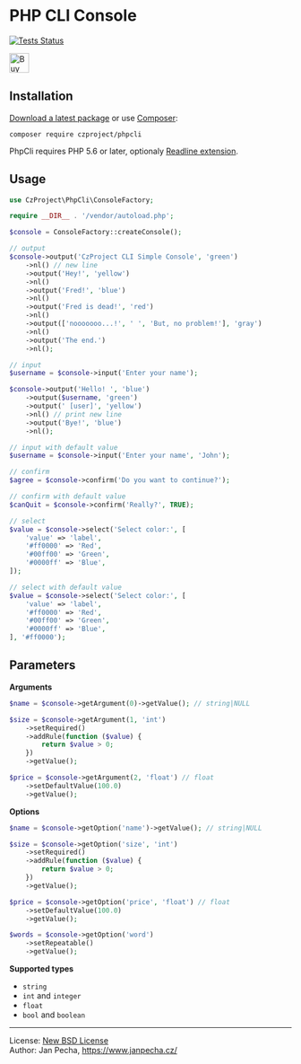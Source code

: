 PHP CLI Console
===============

[![Tests Status](https://github.com/czproject/phpcli/workflows/Tests/badge.svg)](https://github.com/czproject/phpcli/actions)

<a href="https://www.paypal.me/janpecha/1eur"><img src="https://buymecoffee.intm.org/img/button-paypal-white.png" alt="Buy me a coffee" height="35"></a>


Installation
------------

[Download a latest package](https://github.com/czproject/phpcli/releases) or use [Composer](http://getcomposer.org/):

```
composer require czproject/phpcli
```

PhpCli requires PHP 5.6 or later, optionaly [Readline extension](http://www.php.net/manual/en/book.readline.php).


Usage
-----

``` php
use CzProject\PhpCli\ConsoleFactory;

require __DIR__ . '/vendor/autoload.php';

$console = ConsoleFactory::createConsole();

// output
$console->output('CzProject CLI Simple Console', 'green')
	->nl() // new line
	->output('Hey!', 'yellow')
	->nl()
	->output('Fred!', 'blue')
	->nl()
	->output('Fred is dead!', 'red')
	->nl()
	->output(['nooooooo...!', ' ', 'But, no problem!'], 'gray')
	->nl()
	->output('The end.')
	->nl();

// input
$username = $console->input('Enter your name');

$console->output('Hello! ', 'blue')
	->output($username, 'green')
	->output(' [user]', 'yellow')
	->nl() // print new line
	->output('Bye!', 'blue')
	->nl();

// input with default value
$username = $console->input('Enter your name', 'John');

// confirm
$agree = $console->confirm('Do you want to continue?');

// confirm with default value
$canQuit = $console->confirm('Really?', TRUE);

// select
$value = $console->select('Select color:', [
	'value' => 'label',
	'#ff0000' => 'Red',
	'#00ff00' => 'Green',
	'#0000ff' => 'Blue',
]);

// select with default value
$value = $console->select('Select color:', [
	'value' => 'label',
	'#ff0000' => 'Red',
	'#00ff00' => 'Green',
	'#0000ff' => 'Blue',
], '#ff0000');
```


## Parameters

**Arguments**

```php
$name = $console->getArgument(0)->getValue(); // string|NULL

$size = $console->getArgument(1, 'int')
	->setRequired()
	->addRule(function ($value) {
		return $value > 0;
	})
	->getValue();

$price = $console->getArgument(2, 'float') // float
	->setDefaultValue(100.0)
	->getValue();
```


**Options**

```php
$name = $console->getOption('name')->getValue(); // string|NULL

$size = $console->getOption('size', 'int')
	->setRequired()
	->addRule(function ($value) {
		return $value > 0;
	})
	->getValue();

$price = $console->getOption('price', 'float') // float
	->setDefaultValue(100.0)
	->getValue();

$words = $console->getOption('word')
	->setRepeatable()
	->getValue();
```


**Supported types**

* `string`
* `int` and `integer`
* `float`
* `bool` and `boolean`

--------------------------------------------------------------------------------

License: [New BSD License](license.md)
<br>Author: Jan Pecha, https://www.janpecha.cz/

